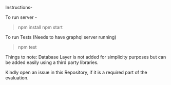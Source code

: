 Instructions-

To run server -

> npm install
> npm start

To run Tests (Needs to have graphql server running)

> npm test



Things to note:
Database Layer is not added for simplicity purposes 
but can be added easily using a third party libraries.

Kindly open an issue in this Repository, if it is a required part of the evaluation.
